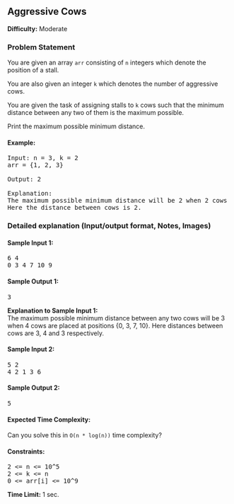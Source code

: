 <h2>Aggressive Cows</h2>

<p><strong>Difficulty:</strong> Moderate</p>


<h3>Problem Statement</h3>

<p>
You are given an array <code>arr</code> consisting of <code>n</code> integers which denote the position of a stall.
</p>

<p>
You are also given an integer <code>k</code> which denotes the number of aggressive cows.
</p>

<p>
You are given the task of assigning stalls to <code>k</code> cows such that the minimum distance between any two of them is the maximum possible.
</p>

<p>
Print the maximum possible minimum distance.
</p>

<h4>Example:</h4>

<pre>
Input: n = 3, k = 2
arr = {1, 2, 3}

Output: 2

Explanation:
The maximum possible minimum distance will be 2 when 2 cows are placed at positions {1, 3}.
Here the distance between cows is 2.
</pre>

<h3>Detailed explanation (Input/output format, Notes, Images)</h3>

<h4>Sample Input 1:</h4>
<pre>
6 4
0 3 4 7 10 9
</pre>

<h4>Sample Output 1:</h4>
<pre>
3
</pre>

<p><strong>Explanation to Sample Input 1:</strong><br>
The maximum possible minimum distance between any two cows will be 3 when 4 cows are placed at positions {0, 3, 7, 10}.
Here distances between cows are 3, 4 and 3 respectively.
</p>

<h4>Sample Input 2:</h4>
<pre>
5 2
4 2 1 3 6
</pre>

<h4>Sample Output 2:</h4>
<pre>
5
</pre>

<h4>Expected Time Complexity:</h4>
<p>Can you solve this in <code>O(n * log(n))</code> time complexity?</p>

<h4>Constraints:</h4>
<pre>
2 <= n <= 10^5
2 <= k <= n
0 <= arr[i] <= 10^9
</pre>

<p><strong>Time Limit:</strong> 1 sec.</p>
